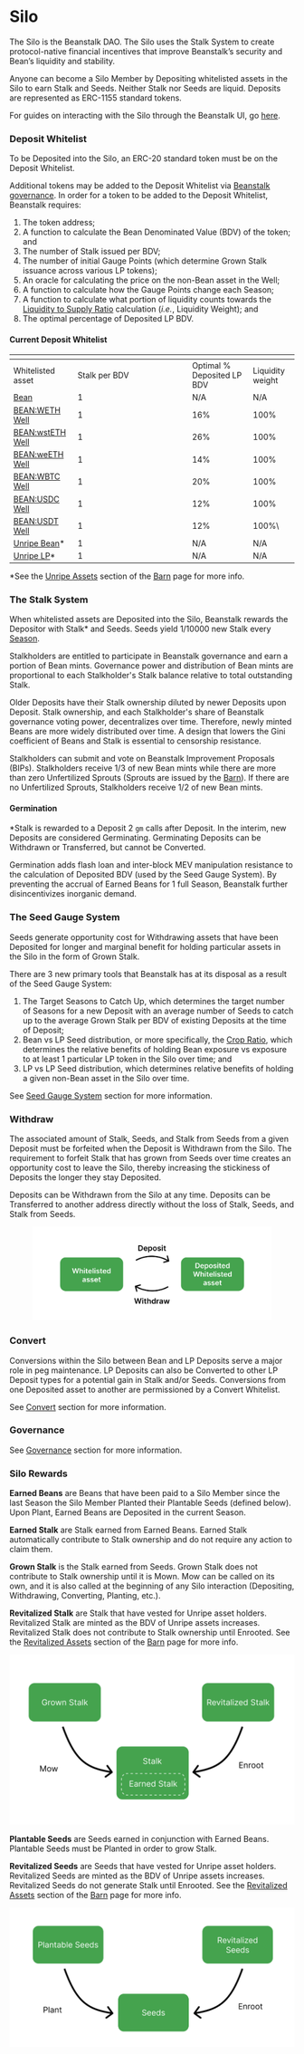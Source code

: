 # Silo

The Silo is the Beanstalk DAO. The Silo uses the Stalk System to create protocol-native financial incentives that improve Beanstalk’s security and Bean’s liquidity and stability.

Anyone can become a Silo Member by Depositing whitelisted assets in the Silo to earn Stalk and Seeds. Neither Stalk nor Seeds are liquid. Deposits are represented as ERC-1155 standard tokens.

For guides on interacting with the Silo through the Beanstalk UI, go [here](../../guides/silo/).

### **Deposit Whitelist**

To be Deposited into the Silo, an ERC-20 standard token must be on the Deposit Whitelist.

Additional tokens may be added to the Deposit Whitelist via [Beanstalk governance](../broken-reference/). In order for a token to be added to the Deposit Whitelist, Beanstalk requires:

1. The token address;
2. A function to calculate the Bean Denominated Value (BDV) of the token; and
3. The number of Stalk issued per BDV;
4. The number of initial Gauge Points (which determine Grown Stalk issuance across various LP tokens);
5. An oracle for calculating the price on the non-Bean asset in the Well;
6. A function to calculate how the Gauge Points change each Season;
7. A function to calculate what portion of liquidity counts towards the [Liquidity to Supply Ratio](../../peg-maintenance/overview.md#liquidity-level) calculation (_i.e._, Liquidity Weight); and
8. The optimal percentage of Deposited LP BDV.

#### **Current Deposit Whitelist**

<table data-header-hidden><thead><tr><th></th><th width="188.33333333333331"></th><th></th><th></th></tr></thead><tbody><tr><td>Whitelisted asset</td><td>Stalk per BDV</td><td>Optimal % Deposited LP BDV</td><td>Liquidity weight</td></tr><tr><td><a href="https://arbiscan.io/address/0xBEA0005B8599265D41256905A9B3073D397812E4">Bean</a></td><td>1</td><td>N/A</td><td>N/A</td></tr><tr><td><a href="https://arbiscan.io/address/0xBeA00Aa8130aCaD047E137ec68693C005f8736Ce">BEAN:WETH Well</a></td><td>1</td><td>16%</td><td>100%</td></tr><tr><td><a href="https://arbiscan.io/address/0xBEa00BbE8b5da39a3F57824a1a13Ec2a8848D74F">BEAN:wstETH Well</a></td><td>1</td><td>26%</td><td>100%</td></tr><tr><td><a href="https://arbiscan.io/address/0xBeA00Cc9F93E9a8aC0DFdfF2D64Ba38eb9C2e48c">BEAN:weETH Well</a></td><td>1</td><td>14%</td><td>100%</td></tr><tr><td><a href="https://arbiscan.io/address/0xBea00DDe4b34ACDcB1a30442bD2B39CA8Be1b09c">BEAN:WBTC Well</a></td><td>1</td><td>20%</td><td>100%</td></tr><tr><td><a href="https://arbiscan.io/address/0xBea00ee04D8289aEd04f92EA122a96dC76A91bd7">BEAN:USDC Well</a></td><td>1</td><td>12%</td><td>100%</td></tr><tr><td><a href="https://arbiscan.io/address/0xbEA00fF437ca7E8354B174339643B4d1814bED33">BEAN:USDT Well</a></td><td>1</td><td>12%</td><td>100%\</td></tr><tr><td><a href="https://arbiscan.io/address/0x1BEA054dddBca12889e07B3E076f511Bf1d27543">Unripe Bean</a>*</td><td>1</td><td>N/A</td><td>N/A</td></tr><tr><td><a href="https://arbiscan.io/address/0x1BEA059c3Ea15F6C10be1c53d70C75fD1266D788">Unripe LP</a>*</td><td>1</td><td>N/A</td><td>N/A</td></tr></tbody></table>

\*See the [Unripe Assets](../barn.md#unripe-assets) section of the [Barn](../barn.md) page for more info.

### **The Stalk System**

When whitelisted assets are Deposited into the Silo, Beanstalk rewards the Depositor with Stalk\* and Seeds. Seeds yield 1/10000 new Stalk every [Season](../sun.md).

Stalkholders are entitled to participate in Beanstalk governance and earn a portion of Bean mints. Governance power and distribution of Bean mints are proportional to each Stalkholder's Stalk balance relative to total outstanding Stalk.

Older Deposits have their Stalk ownership diluted by newer Deposits upon Deposit. Stalk ownership, and each Stalkholder's share of Beanstalk governance voting power, decentralizes over time. Therefore, newly minted Beans are more widely distributed over time. A design that lowers the Gini coefficient of Beans and Stalk is essential to censorship resistance.

Stalkholders can submit and vote on Beanstalk Improvement Proposals (BIPs). Stalkholders receive 1/3 of new Bean mints while there are more than zero Unfertilized Sprouts (Sprouts are issued by the [Barn](../barn.md)). If there are no Unfertilized Sprouts, Stalkholders receive 1/2 of new Bean mints.

#### Germination

\*Stalk is rewarded to a Deposit 2 `gm` calls after Deposit. In the interim, new Deposits are considered Germinating. Germinating Deposits can be Withdrawn or Transferred, but cannot be Converted.

Germination adds flash loan and inter-block MEV manipulation resistance to the calculation of Deposited BDV (used by the Seed Gauge System). By preventing the accrual of Earned Beans for 1 full Season, Beanstalk further disincentivizes inorganic demand.

### The Seed Gauge System

Seeds generate opportunity cost for Withdrawing assets that have been Deposited for longer and marginal benefit for holding particular assets in the Silo in the form of Grown Stalk.

There are 3 new primary tools that Beanstalk has at its disposal as a result of the Seed Gauge System:

1. The Target Seasons to Catch Up, which determines the target number of Seasons for a new Deposit with an average number of Seeds to catch up to the average Grown Stalk per BDV of existing Deposits at the time of Deposit;
2. Bean vs LP Seed distribution, or more specifically, the [Crop Ratio](../../peg-maintenance/crop-ratio.md), which determines the relative benefits of holding Bean exposure vs exposure to at least 1 particular LP token in the Silo over time; and
3. LP vs LP Seed distribution, which determines relative benefits of holding a given non-Bean asset in the Silo over time.

See [Seed Gauge System](seed-gauge-system.md) section for more information.

### **Withdraw**

The associated amount of Stalk, Seeds, and Stalk from Seeds from a given Deposit must be forfeited when the Deposit is Withdrawn from the Silo. The requirement to forfeit Stalk that has grown from Seeds over time creates an opportunity cost to leave the Silo, thereby increasing the stickiness of Deposits the longer they stay Deposited.

Deposits can be Withdrawn from the Silo at any time. Deposits can be Transferred to another address directly without the loss of Stalk, Seeds, and Stalk from Seeds.

<figure><img src="../../.gitbook/assets/deposit.png" alt=""><figcaption></figcaption></figure>

### **Convert**

Conversions within the Silo between Bean and LP Deposits serve a major role in peg maintenance. LP Deposits can also be Converted to other LP Deposit types for a potential gain in Stalk and/or Seeds. Conversions from one Deposited asset to another are permissioned by a Convert Whitelist.&#x20;

See [Convert](../../peg-maintenance/convert.md) section for more information.

### **Governance**

See [Governance](../../governance/beanstalk/) section for more information.

### **Silo Rewards**

**Earned Beans** are Beans that have been paid to a Silo Member since the last Season the Silo Member Planted their Plantable Seeds (defined below). Upon Plant, Earned Beans are Deposited in the current Season.

**Earned Stalk** are Stalk earned from Earned Beans. Earned Stalk automatically contribute to Stalk ownership and do not require any action to claim them.

**Grown Stalk** is the Stalk earned from Seeds. Grown Stalk does not contribute to Stalk ownership until it is Mown. Mow can be called on its own, and it is also called at the beginning of any Silo interaction (Depositing, Withdrawing, Converting, Planting, etc.).

**Revitalized Stalk** are Stalk that have vested for Unripe asset holders. Revitalized Stalk are minted as the BDV of Unripe assets increases. Revitalized Stalk does not contribute to Stalk ownership until Enrooted. See the [Revitalized Assets](../barn.md#revitalized-assets) section of the [Barn](../barn.md) page for more info.

![](../../.gitbook/assets/stalk.png)

**Plantable Seeds** are Seeds earned in conjunction with Earned Beans. Plantable Seeds must be Planted in order to grow Stalk.

**Revitalized Seeds** are Seeds that have vested for Unripe asset holders. Revitalized Seeds are minted as the BDV of Unripe assets increases. Revitalized Seeds do not generate Stalk until Enrooted. See the [Revitalized Assets](../barn.md#revitalized-assets) section of the [Barn](../barn.md) page for more info.

![](../../.gitbook/assets/seeds.png)

